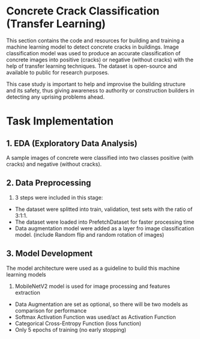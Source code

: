 # Concrete Crack Classification (Transfer Learning)
This section contains the code and resources for building and training a machine learning model to detect concrete cracks in buildings. Image classification model was used to produce an accurate classification of concrete images into positive (cracks) or negative (without cracks) with the help of transfer learning techniques. The dataset is open-source and available to public for research purposes.

This case study is important to help and improvise the building structure and its safety, thus giving awareness to authority or construction builders in detecting any uprising problems ahead.

# Task Implementation

## 1. EDA (Exploratory Data Analysis)
A sample images of concrete were classified into two classes positive (with cracks) and negative (without cracks).

## 2. Data Preprocessing
1. 3 steps were included in this stage:
- The dataset were splitted into train, validation, test sets with the ratio of 3:1:1.
- The dataset were loaded into PrefetchDataset for faster processing time
- Data augmentation model were added as a layer fro image classification model. (include Random flip and random rotation of images)

## 3. Model Development
The model architecture were used as a guideline to build this machine learning models
1. MobileNetV2 model is used for image processing and features extraction
- Data Augmentation are set as optional, so there will be two models as comparison for performance
- Softmax Activation Function was used/act as Activation Function
- Categorical Cross-Entropy Function (loss function)
- Only 5 epochs of training (no early stopping)
